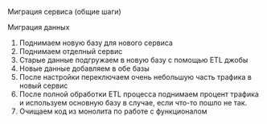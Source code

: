 Миграция сервиса (общие шаги)


Миграция данных

1) Поднимаем новую базу для нового сервиса
2) Поднимаем отделный сервис
3) Старые данные подгружаем в новую базу с помощью ETL джобы
4) Новые данные добавляем в обе базы
5) После настройки переключаем очень небольшую часть трафика в новый сервис
6) После полной обработки ETL процесса поднимаем процент трафика и используем основную базу в случае, если что-то пошло не так.
7) Очищаем код из монолита по работе с функционалом
